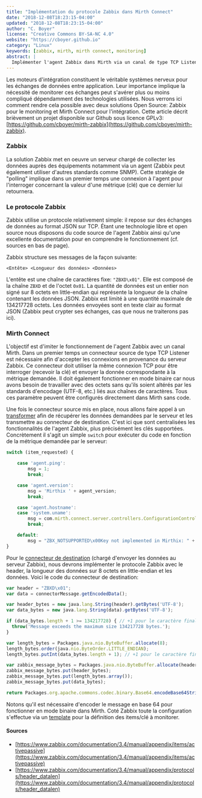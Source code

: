 ```yaml
---
title: "Implémentation du protocole Zabbix dans Mirth Connect"
date: "2018-12-08T18:23:15-04:00"
updated: "2018-12-08T18:23:15-04:00"
author: "C. Boyer"
license: "Creative Commons BY-SA-NC 4.0"
website: "https://cboyer.github.io"
category: "Linux"
keywords: [zabbix, mirth, mirth connect, monitoring]
abstract: |
  Implémenter l'agent Zabbix dans Mirth via un canal de type TCP Listener.
---
```



Les moteurs d'intégration constituent le véritable systèmes nerveux pour les échanges de données entre application.
Leur importance implique la nécessité de monitorer ces échanges peut s'avérer plus ou moins compliqué dépendamment des technologies utilisées.
Nous verrons ici comment rendre cela possible avec deux solutions Open Source: Zabbix pour le monitoring et Mirth Connect pour l'intégration.
Cette article décrit brièvement un projet disponible sur Github sous licence GPLv3: [https://github.com/cboyer/mirth-zabbix](https://github.com/cboyer/mirth-zabbix).

### Zabbix

La solution Zabbix met en oeuvre un serveur chargé de collecter les données auprès des équipements notamment via un agent (Zabbix peut également utiliser d'autres standards comme SNMP). Cette stratégie de "polling" implique dans un premier temps une connexion à l'agent pour l'interroger concernant la valeur d'une métrique (clé) que ce dernier lui retournera.

### Le protocole Zabbix

Zabbix utilise un protocole relativement simple: il repose sur des échanges de données au format JSON sur TCP. Étant une technologie libre et open source nous disposons du code source de l'agent Zabbix ainsi qu'une excellente documentation pour en comprendre le fonctionnement (cf. sources en bas de page).

Zabbix structure ses messages de la façon suivante:

```console
<Entête> <Longueur des données> <Données>
```

L'entête est une chaîne de caractères fixe: `"ZBXD\x01"`. Elle est composé de la chaîne `ZBXD` et de l'octet `0x01`.
La quantité de données est un entier non signé sur 8 octets en little-endian qui représente la longueur de la chaîne contenant les données JSON. Zabbix est limité à une quantité maximale de 134217728 octets.
Les données envoyées sont en texte clair au format JSON (Zabbix peut crypter ses échanges, cas que nous ne traiterons pas ici).

### Mirth Connect

L'objectif est d'imiter le fonctionnement de l'agent Zabbix avec un canal Mirth. Dans un premier temps un connecteur source de type TCP Listener est nécessaire afin d'accepter les connexions en provenance du serveur Zabbix. Ce connecteur doit utiliser la même connexion TCP pour être interroger (recevoir la clé) et envoyer la donnée correspondante à la métrique demandée. Il doit également fonctionner en mode binaire car nous avons besoin de travailler avec des octets sans qu'ils soient altérés par les standards d'encodage (UTF-8, etc.) liés aux chaînes de caractères. Tous ces paramètre peuvent être configurés directement dans Mirth sans code.

Une fois le connecteur source mis en place, nous allons faire appel à un [transformer](https://github.com/cboyer/mirth-zabbix/blob/master/src/destination_transformer.js) afin de récupérer les données demandées par le serveur et les transmettre au connecteur de destination. C'est ici que sont centralisées les fonctionnalités de l'agent Zabbix, plus précisément les clés supportées. Concrètement il s'agit un simple `switch` pour exécuter du code en fonction de la métrique demandée par le serveur:

```javascript
switch (item_requested) {

	case 'agent.ping':
		msg = 1;
		break;

	case 'agent.version':
		msg = 'Mirthix ' + agent_version;
		break;

	case 'agent.hostname':
	case 'system.uname':
		msg = com.mirth.connect.server.controllers.ConfigurationController.getInstance().getServerName();
		break;

	default:
		msg = "ZBX_NOTSUPPORTED\x00Key not implemented in Mirthix: " + msg;
}
```

Pour le [connecteur de destination](https://github.com/cboyer/mirth-zabbix/blob/master/src/destination.js) (chargé d'envoyer les données au serveur Zabbix), nous devrons implémenter le protocole Zabbix avec le header, la longueur des données sur 8 octets en little-endian et les données.
Voici le code du connecteur de destination:

```javascript
var header = "ZBXD\x01";
var data = connectorMessage.getEncodedData();

var header_bytes = new java.lang.String(header).getBytes('UTF-8');
var data_bytes = new java.lang.String(data).getBytes('UTF-8');

if (data_bytes.length + 1 >= 134217728) { // +1 pour le caractère final 0x0A (LF)
  throw('Message exceeds the maximum size 134217728 bytes.');
}

var length_bytes = Packages.java.nio.ByteBuffer.allocate(8);
length_bytes.order(java.nio.ByteOrder.LITTLE_ENDIAN);
length_bytes.putInt(data_bytes.length + 1); // +1 pour le caractère final 0x0A (LF)

var zabbix_message_bytes = Packages.java.nio.ByteBuffer.allocate(header_bytes.length + length_bytes.array().length + data_bytes.length);
zabbix_message_bytes.put(header_bytes);
zabbix_message_bytes.put(length_bytes.array());
zabbix_message_bytes.put(data_bytes);

return Packages.org.apache.commons.codec.binary.Base64.encodeBase64String(zabbix_message_bytes.array());
```

Notons qu'il est nécessaire d'encoder le message en base 64 pour fonctionner en mode binaire dans Mirth.
Coté Zabbix toute la configuration s'effectue via un [template](https://github.com/cboyer/mirth-zabbix/blob/master/Zabbix/Zabbix_template.xml) pour la définition des items/clé à monitorer.


#### Sources

 - [https://www.zabbix.com/documentation/3.4/manual/appendix/items/activepassive](https://www.zabbix.com/documentation/3.4/manual/appendix/items/activepassive)
 - [https://www.zabbix.com/documentation/3.4/manual/appendix/protocols/header_datalen](https://www.zabbix.com/documentation/3.4/manual/appendix/protocols/header_datalen)
